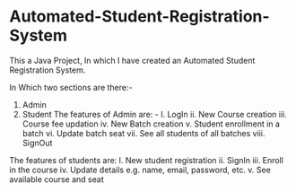 # Automated-Student-Registration-System
This a Java Project, In which I have created an Automated Student Registration System.


In Which two sections are there:-
1. Admin
2. Student
The features of Admin are: -
I. LogIn
ii. New Course creation
iii. Course fee updation
iv. New Batch creation
v. Student enrollment in a batch
vi. Update batch seat
vii. See all students of all batches
viii. SignOut

The features of students are:
I. New student registration
ii. SignIn
iii. Enroll in the course
iv. Update details e.g. name, email, password, etc.
v. See available course and seat
